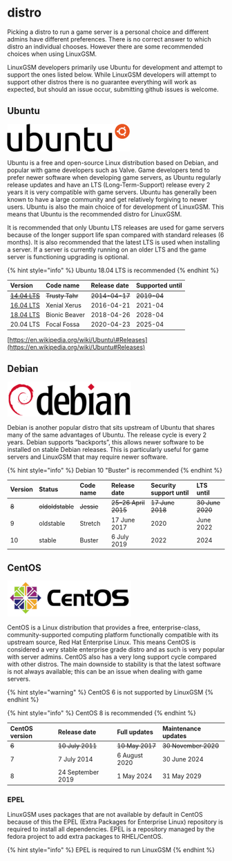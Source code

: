 # distro

Picking a distro to run a game server is a personal choice and different admins have different preferences. There is no correct answer to which distro an individual chooses. However there are some recommended choices when using LinuxGSM.

LinuxGSM developers primarily use Ubuntu for development and attempt to support the ones listed below. While LinuxGSM developers will attempt to support other distros there is no guarantee everything will work as expected, but should an issue occur, submitting github issues is welcome.

## Ubuntu

![](../.gitbook/assets/ubuntu_black-orange_hex_su.png)

Ubuntu is a free and open-source Linux distribution based on Debian, and popular with game developers such as Valve. Game developers tend to prefer newer software when developing game servers, as Ubuntu regularly release updates and have an LTS \(Long-Term-Support\) release every 2 years it is very compatible with game servers. Ubuntu has generally been known to have a large community and get relatively forgiving to newer users. Ubuntu is also the main choice of for development of LinuxGSM. This means that Ubuntu is the recommended distro for LinuxGSM.

It is recommended that only Ubuntu LTS releases are used for game servers because of the longer support life span compared with standard releases \(6 months\). It is also recommended that the latest LTS is used when installing a server. If a server is currently running on an older LTS and the game server is functioning upgrading is optional.

{% hint style="info" %}
Ubuntu 18.04 LTS is recommended
{% endhint %}

| **Version** | **Code name** | **Release date** | **Supported until** |
| :--- | :--- | :--- | :--- |
| ~~~~[~~14.04 LTS~~](https://en.wikipedia.org/wiki/List_of_Ubuntu_releases#Ubuntu_14.04_LTS_%28Trusty_Tahr%29)~~~~ | ~~Trusty Tahr~~ | ~~2014-04-17~~ | ~~2019-04~~ |
| [16.04 LTS](https://en.wikipedia.org/wiki/List_of_Ubuntu_releases#Ubuntu_16.04_LTS_%28Xenial_Xerus%29) | Xenial Xerus | 2016-04-21 | 2021-04 |
| [18.04 LTS](https://en.wikipedia.org/wiki/List_of_Ubuntu_releases#Ubuntu_18.04_LTS_%28Bionic_Beaver%29) | Bionic Beaver | 2018-04-26 | 2028-04 |
| 20.04 LTS | Focal Fossa | 2020-04-23 | 2025-04 |

[https://en.wikipedia.org/wiki/Ubuntu\#Releases](https://en.wikipedia.org/wiki/Ubuntu#Releases)

## Debian

![](../.gitbook/assets/debian.png)

Debian is another popular distro that sits upstream of Ubuntu that shares many of the same advantages of Ubuntu. The release cycle is every 2 years. Debian supports “backports”, this allows newer software to be installed on stable Debian releases. This is particularly useful for game servers and LinuxGSM that may require newer software.

{% hint style="info" %}
Debian 10 "Buster" is recommended
{% endhint %}

| **Version** | **Status** | **Code name** | **Release date** | **Security support until** | **LTS until** |
| :--- | :--- | :--- | :--- | :--- | :--- |
| ~~8~~ | ~~oldoldstable~~ | ~~Jessie~~ | ~~25–26 April 2015~~ | ~~17 June 2018~~ | ~~30 June 2020~~ |
| 9 | oldstable | Stretch | 17 June 2017 | 2020 | June 2022 |
| 10 | stable | Buster | 6 July 2019 | 2022 | 2024 |

## CentOS

![](../.gitbook/assets/centos.png)

CentOS is a Linux distribution that provides a free, enterprise-class, community-supported computing platform functionally compatible with its upstream source, Red Hat Enterprise Linux. This means CentOS is considered a very stable enterprise grade distro and as such is very popular with server admins. CentOS also has a very long support cycle compared with other distros. The main downside to stability is that the latest software is not always available; this can be an issue when dealing with game servers.

{% hint style="warning" %}
CentOS 6 is not supported by LinuxGSM
{% endhint %}

{% hint style="info" %}
CentOS 8 is recommended
{% endhint %}

| **CentOS version** | Release date | Full updates | Maintenance updates |
| :--- | :--- | :--- | :--- |
| ~~6~~ | ~~10 July 2011~~ | ~~10 May 2017~~ | ~~30 November 2020~~ |
| 7 | 7 July 2014 | 6 August 2020 | 30 June 2024 |
| 8 | 24 September 2019 | 1 May 2024 | 31 May 2029 |

### EPEL

LinuxGSM uses packages that are not available by default in CentOS because of this the EPEL \(Extra Packages for Enterprise Linux\) repository is required to install all dependencies. EPEL is a repository managed by the fedora project to add extra packages to RHEL/CentOS.

{% hint style="info" %}
EPEL is required to run LinuxGSM
{% endhint %}

